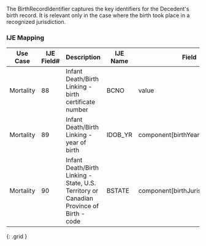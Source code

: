 The BirthRecordIdentifier captures the key identifiers for the Decedent's birth record. It is relevant only in the case where the birth took place in a recognized jurisdiction.
### IJE Mapping

| **Use Case** |  **IJE Field#**   |  **Description**  | **IJE Name**  |  **Field**  |  **Type**  | **Value Set**  |
| :---------: | --------------- | ------------ | ------------- | ---------- | ---------- | -------------- |
| Mortality | 88 | Infant Death/Birth Linking - birth certificate number | BCNO | value |string(6) |- |
| Mortality | 89 | Infant Death/Birth Linking - year of birth | IDOB_YR | component[birthYear].value |dateTime |YYYY component |
| Mortality | 90 | Infant Death/Birth Linking - State, U.S. Territory or Canadian Province of Birth - code | BSTATE | component[birthJurisdiction].value |string |[JurisdictionsProvincesVS] |
{: .grid }
